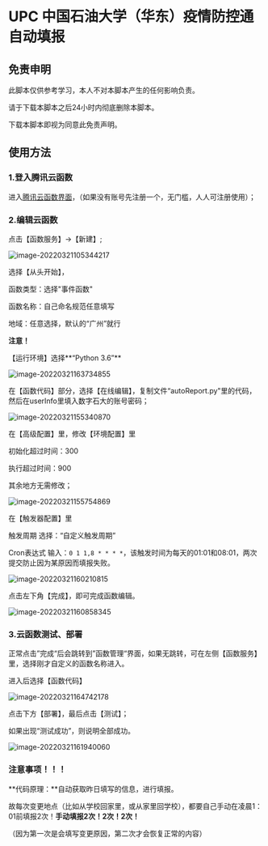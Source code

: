# UPC 中国石油大学（华东）疫情防控通自动填报

## **免责申明**

此脚本仅供参考学习，本人不对本脚本产生的任何影响负责。

请于下载本脚本之后24小时内彻底删除本脚本。

下载本脚本即视为同意此免责声明。



## 使用方法

### 1.登入腾讯云函数

进入[腾讯云函数界面](https://console.cloud.tencent.com/scf)，（如果没有账号先注册一个，无门槛，人人可注册使用）；



### 2.编辑云函数

点击【函数服务】->【新建】;

![image-20220321105344217](C:\Users\Pom\AppData\Roaming\Typora\typora-user-images\image-20220321105344217.png)

选择【从头开始】，

函数类型：选择"事件函数"

函数名称：自己命名规范任意填写

地域：任意选择，默认的“广州”就行

**注意！**

【运行环境】选择**“Python 3.6”**

![image-20220321163734855](C:\Users\Pom\AppData\Roaming\Typora\typora-user-images\image-20220321163734855.png)



在【函数代码】部分，选择【在线编辑】，复制文件“autoReport.py"里的代码，然后在userInfo里填入数字石大的账号密码；

![image-20220321155340870](C:\Users\Pom\AppData\Roaming\Typora\typora-user-images\image-20220321155340870.png)

在【高级配置】里，修改【环境配置】里

初始化超过时间：300

执行超过时间：900

其余地方无需修改；

![image-20220321155754869](C:\Users\Pom\AppData\Roaming\Typora\typora-user-images\image-20220321155754869.png)

在【触发器配置】里

触发周期 选择：“自定义触发周期”

Cron表达式 输入：`0 1 1,8 * * * *`，该触发时间为每天的01:01和08:01，两次提交防止因为某原因而填报失败。

![image-20220321160210815](C:\Users\Pom\AppData\Roaming\Typora\typora-user-images\image-20220321160210815.png)

点击左下角【完成】，即可完成函数编辑。

![image-20220321160858345](C:\Users\Pom\AppData\Roaming\Typora\typora-user-images\image-20220321160858345.png)



### 3.云函数测试、部署

正常点击”完成“后会跳转到”函数管理“界面，如果无跳转，可在左侧【函数服务】里，选择刚才自定义的函数名称进入。

进入后选择【函数代码】

![image-20220321164742178](C:\Users\Pom\AppData\Roaming\Typora\typora-user-images\image-20220321164742178.png)



点击下方【部署】，最后点击【测试】；

如果出现“测试成功”，则说明全部成功。

![image-20220321161940060](C:\Users\Pom\AppData\Roaming\Typora\typora-user-images\image-20220321161940060.png)

### 注意事项！！！

**代码原理：**自动获取昨日填写的信息，进行填报。

故每次变更地点（比如从学校回家里，或从家里回学校），都要自己手动在凌晨1：01前填报2次！**手动填报2次！2次！2次！**

（因为第一次是会填写变更原因，第二次才会恢复正常的内容）